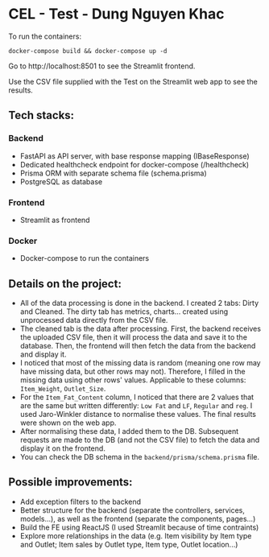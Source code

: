# CEL - Test - Dung Nguyen Khac

To run the containers:

```
docker-compose build && docker-compose up -d
```

Go to http://localhost:8501 to see the Streamlit frontend.

Use the CSV file supplied with the Test on the Streamlit web app to see the results.

## Tech stacks:

### Backend

-   FastAPI as API server, with base response mapping (IBaseResponse)
-   Dedicated healthcheck endpoint for docker-compose (/healthcheck)
-   Prisma ORM with separate schema file (schema.prisma)
-   PostgreSQL as database

### Frontend

-   Streamlit as frontend

### Docker

-   Docker-compose to run the containers

## Details on the project:

-   All of the data processing is done in the backend. I created 2 tabs: Dirty and Cleaned. The dirty tab has metrics, charts... created using unprocessed data directly from the CSV file.
-   The cleaned tab is the data after processing. First, the backend receives the uploaded CSV file, then it will process the data and save it to the database. Then, the frontend will then fetch the data from the backend and display it.
-   I noticed that most of the missing data is random (meaning one row may have missing data, but other rows may not). Therefore, I filled in the missing data using other rows' values. Applicable to these columns: `Item_Weight`, `Outlet_Size`.
-   For the `Item_Fat_Content` column, I noticed that there are 2 values that are the same but written differently: `Low Fat` and `LF`, `Regular` and `reg`. I used Jaro-Winkler distance to normalise these values. The final results were shown on the web app.
-   After normalising these data, I added them to the DB. Subsequent requests are made to the DB (and not the CSV file) to fetch the data and display it on the frontend.
-   You can check the DB schema in the `backend/prisma/schema.prisma` file.

## Possible improvements:

-   Add exception filters to the backend
-   Better structure for the backend (separate the controllers, services, models...), as well as the frontend (separate the components, pages...)
-   Build the FE using ReactJS (I used Streamlit because of time contraints)
-   Explore more relationships in the data (e.g. Item visibility by Item type and Outlet; Item sales by Outlet type, Item type, Outlet location...)
